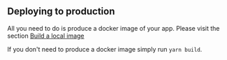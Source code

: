 ## Deploying to production

All you need to do is produce a docker image of your app. Please visit the section [Build a local image](./docker.md#build-a-local-image)

If you don't need to produce a docker image simply run `yarn build`.


